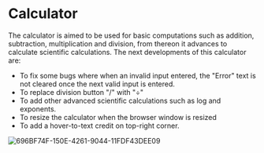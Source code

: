 # Calculator
The calculator is aimed to be used for basic computations such as addition, subtraction, multiplication and division, from thereon it advances to calculate scientific calculations. The next developments of this calculator are:
 * To fix some bugs where when an invalid input entered, the "Error" text is not cleared once the next valid input is entered.
 * To replace division button "/" with "÷"
 * To add other advanced scientific calculations such as log and exponents.
 * To resize the calculator when the browser window is resized
 * To add a hover-to-text credit on top-right corner.

![696BF74F-150E-4261-9044-11FDF43DEE09](https://github.com/iffahrezali/advanced-calculator/assets/92578072/bcd69ce7-579c-4b85-95fb-93a05045cee5)